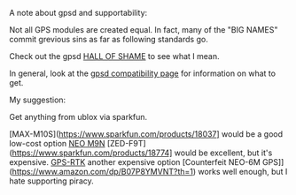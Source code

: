 A note about gpsd and supportability:

Not all GPS modules are created equal.  In fact, many of the "BIG NAMES" commit grevious sins as far as following standards go.

Check out the gpsd [HALL OF SHAME](https://gpsd.io/hall-of-shame.html) to see what I mean.

In general, look at the [gpsd compatibility page](https://gpsd.io/hardware.html) for information on what to get.

My suggestion:

Get anything from ublox via sparkfun.

[MAX-M10S](https://www.sparkfun.com/products/18037] would be a good low-cost option
[NEO M9N](https://www.sparkfun.com/products/17285)
[ZED-F9T](https://www.sparkfun.com/products/18774] would be excellent, but it's expensive.
[GPS-RTK](https://www.sparkfun.com/products/16481) another expensive option
[Counterfeit NEO-6M GPS]](https://www.amazon.com/dp/B07P8YMVNT?th=1) works well enough, but I hate supporting piracy.
